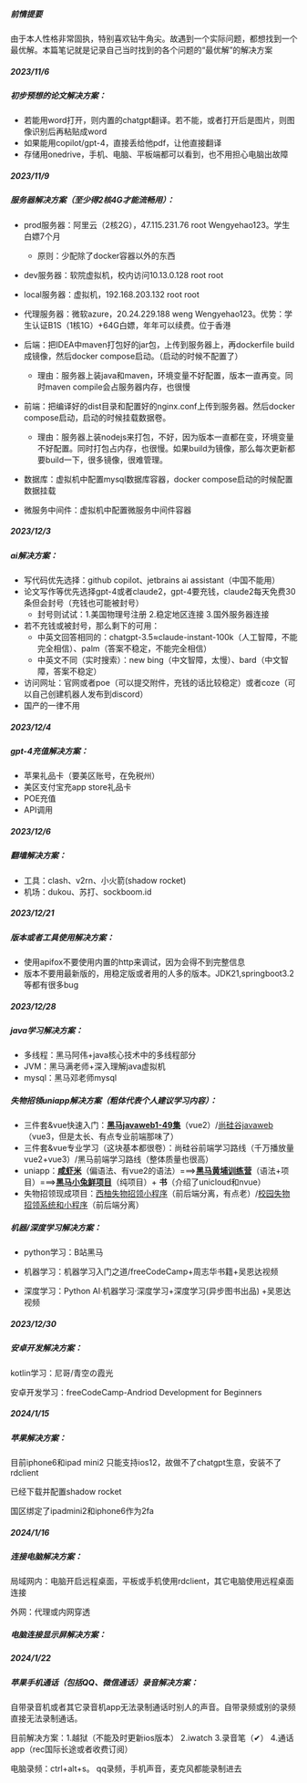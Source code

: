 ##### 前情提要

由于本人性格非常固执，特别喜欢钻牛角尖。故遇到一个实际问题，都想找到一个最优解。本篇笔记就是记录自己当时找到的各个问题的“最优解”的解决方案



##### 2023/11/6

##### 初步预想的论文解决方案：

- 若能用word打开，则内置的chatgpt翻译。若不能，或者打开后是图片，则图像识别后再粘贴成word
- 如果能用copilot/gpt-4，直接丢给他pdf，让他直接翻译
- 存储用onedrive，手机、电脑、平板端都可以看到，也不用担心电脑出故障

##### 2023/11/9

##### 服务器解决方案（至少得2核4G才能流畅用）：

- prod服务器：阿里云（2核2G），47.115.231.76  root  Wengyehao123。学生白嫖7个月
  - 原则：少配除了docker容器以外的东西
- dev服务器：软院虚拟机，校内访问10.13.0.128  root  root
- local服务器：虚拟机，192.168.203.132  root  root
- 代理服务器：微软azure，20.24.229.188  weng  Wengyehao123。优势：学生认证B1S（1核1G）+64G白嫖，年年可以续费。位于香港



- 后端：把IDEA中maven打包好的jar包，上传到服务器上，再dockerfile build成镜像，然后docker compose启动。（启动的时候不配置了）
  - 理由：服务器上装java和maven，环境变量不好配置，版本一直再变。同时maven compile会占服务器内存，也很慢

- 前端：把编译好的dist目录和配置好的nginx.conf上传到服务器。然后docker compose启动，启动的时候挂载数据卷。
  - 理由：服务器上装nodejs来打包，不好，因为版本一直都在变，环境变量不好配置。同时打包占内存，也很慢。如果build为镜像，那么每次更新都要build一下，很多镜像，很难管理。

- 数据库：虚拟机中配置mysql数据库容器，docker compose启动的时候配置数据挂载

- 微服务中间件：虚拟机中配置微服务中间件容器

  

##### 2023/12/3

##### ai解决方案：

- 写代码优先选择：github copilot、jetbrains ai assistant（中国不能用）
- 论文写作等优先选择gpt-4或者claude2，gpt-4要充钱，claude2每天免费30条但会封号（充钱也可能被封号）
  - 封号则试试：1.美国物理号注册 2.稳定地区连接 3.国外服务器连接
- 若不充钱或被封号，那么剩下的可用：
  - 中英文回答相同的：chatgpt-3.5≈claude-instant-100k（人工智障，不能完全相信）、palm（答案不稳定，不能完全相信）
  - 中英文不同（实时搜索）：new bing（中文智障，太慢）、bard（中文智障，答案不稳定）
- 访问网址：官网或者poe（可以提交附件，充钱的话比较稳定）或者coze（可以自己创建机器人发布到discord）
- 国产的一律不用

##### 2023/12/4

##### gpt-4充值解决方案：

- 苹果礼品卡（要美区账号，在免税州）
- 美区支付宝充app store礼品卡
- POE充值
- API调用

##### 2023/12/6

##### 翻墙解决方案：

- 工具：clash、v2rn、小火箭(shadow rocket)
- 机场：dukou、苏打、sockboom.id

##### 2023/12/21

##### 版本或者工具使用解决方案：

- 使用apifox不要使用内置的http来调试，因为会得不到完整信息
- 版本不要用最新版的，用稳定版或者用的人多的版本。JDK21,springboot3.2等都有很多bug 

##### 2023/12/28

##### java学习解决方案：

- 多线程：黑马阿伟+java核心技术中的多线程部分
- JVM：黑马满老师+深入理解java虚拟机
- mysql：黑马邓老师mysql



##### 失物招领uniapp解决方案（粗体代表个人建议学习内容）：

- 三件套&vue快速入门：[**黑马javaweb1-49集**](https://www.bilibili.com/video/BV1m84y1w7Tb/?spm_id_from=333.337.search-card.all.click&vd_source=6fa3476b44d6cfbefcf446dc95e973f2)（vue2）/[尚硅谷javaweb](https://www.bilibili.com/video/BV1UN411x7xe?p=1&vd_source=6fa3476b44d6cfbefcf446dc95e973f2)（vue3，但是太长、有点专业前端那味了）
- 三件套&vue专业学习（这块基本都很卷）：尚硅谷前端学习路线（千万播放量vue2+vue3）/黑马前端学习路线（整体质量也很高）
- uniapp：[**咸虾米**](https://www.bilibili.com/video/BV1mT411K7nW/?spm_id_from=333.337.search-card.all.click&vd_source=6fa3476b44d6cfbefcf446dc95e973f2)（偏语法、有vue2的语法）===>[**黑马黄埔训练营**](https://www.bilibili.com/video/BV1Bp4y1379L/?spm_id_from=333.337.search-card.all.click&vd_source=6fa3476b44d6cfbefcf446dc95e973f2)（语法+项目）===>[**黑马小兔鲜项目**](https://www.bilibili.com/video/BV1Bp4y1379L/?spm_id_from=333.337.search-card.all.click&vd_source=6fa3476b44d6cfbefcf446dc95e973f2)（纯项目）+ **书**（介绍了unicloud和nvue）
- 失物招领现成项目：[西柚失物招领小程序](https://github.com/gongsir0630/LostAndFoundOnCampus)（前后端分离，有点老）/[校园失物招领系统和小程序](https://www.bilibili.com/video/BV1tN411M7tm/?spm_id_from=333.337.search-card.all.click&vd_source=6fa3476b44d6cfbefcf446dc95e973f2)（前后端分离）



##### 机器/深度学习解决方案：

- python学习：B站黑马

- 机器学习：机器学习入门之道/freeCodeCamp+周志华书籍+吴恩达视频
- 深度学习：Python AI·机器学习·深度学习+深度学习(异步图书出品) +吴恩达视频

##### 2023/12/30

##### 安卓开发解决方案：

kotlin学习：尼哥/青空の霞光

安卓开发学习：freeCodeCamp-Andriod Development for Beginners

##### 2024/1/15

##### 苹果解决方案：

目前iphone6和ipad mini2 只能支持ios12，故做不了chatgpt生意，安装不了rdclient

已经下载并配置shadow rocket

国区绑定了ipadmini2和iphone6作为2fa

##### 2024/1/16

##### 连接电脑解决方案：

局域网内：电脑开启远程桌面，平板或手机使用rdclient，其它电脑使用远程桌面连接

外网：代理或内网穿透

##### 电脑连接显示屏解决方案：





##### 2024/1/22

##### 苹果手机通话（包括QQ、微信通话）录音解决方案：

自带录音机或者其它录音机app无法录制通话时别人的声音。自带录频或别的录频直接无法录制通话。

目前解决方案：1.越狱（不能及时更新ios版本）  2.iwatch  3.录音笔（✔） 4.通话app（rec国际长途或者收费订阅）

电脑录频：ctrl+alt+s。 qq录频，手机声音，麦克风都能录制进去
